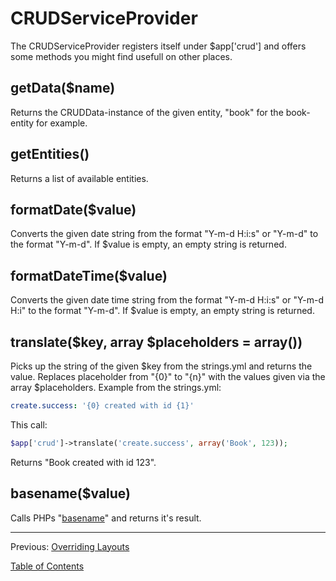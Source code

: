 CRUDServiceProvider
===================

The CRUDServiceProvider registers itself under $app['crud'] and offers some
methods you might find usefull on other places.

## getData($name)

Returns the CRUDData-instance of the given entity, "book" for the book-entity
for example.

## getEntities()

Returns a list of available entities.

## formatDate($value)

Converts the given date string from the format "Y-m-d H:i:s" or "Y-m-d" to the
format "Y-m-d". If $value is empty, an empty string is returned.

## formatDateTime($value)

Converts the given date time string from the format "Y-m-d H:i:s" or "Y-m-d H:i"
to the format "Y-m-d". If $value is empty, an empty string is returned.

## translate($key, array $placeholders = array())

Picks up the string of the given $key from the strings.yml and returns the
value. Replaces placeholder from "{0}" to "{n}" with the values given via the
array $placeholders. Example from the strings.yml:

```yml
create.success: '{0} created with id {1}'
```

This call:

```php
$app['crud']->translate('create.success', array('Book', 123));
```

Returns "Book created with id 123".

## basename($value)

Calls PHPs "[basename](http://php.net/manual/en/function.basename.php)" and
returns it's result.

---

Previous: [Overriding Layouts](6_layouts.md)

[Table of Contents](0_manual.md)

